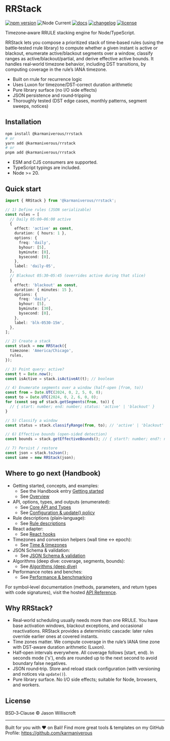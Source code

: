 # RRStack

[![npm version](https://img.shields.io/npm/v/@karmaniverous/rrstack.svg)](https://www.npmjs.com/package/@karmaniverous/rrstack) ![Node Current](https://img.shields.io/node/v/@karmaniverous/rrstack) [![docs](https://img.shields.io/badge/docs-website-blue)](https://docs.karmanivero.us/rrstack) [![changelog](https://img.shields.io/badge/changelog-latest-blue.svg)](./CHANGELOG.md) [![license](https://img.shields.io/badge/license-BSD--3--Clause-blue.svg)](./LICENSE.md)

Timezone‑aware RRULE stacking engine for Node/TypeScript.

RRStack lets you compose a prioritized stack of time‑based rules (using the battle‑tested rrule library) to compute whether a given instant is active or blackout, enumerate active/blackout segments over a window, classify ranges as active/blackout/partial, and derive effective active bounds. It handles real‑world timezone behavior, including DST transitions, by computing coverage in the rule’s IANA timezone.

- Built on rrule for recurrence logic
- Uses Luxon for timezone/DST‑correct duration arithmetic
- Pure library surface (no I/O side effects)
- JSON persistence and round‑tripping
- Thoroughly tested (DST edge cases, monthly patterns, segment sweeps, notices)

## Installation

```bash
npm install @karmaniverous/rrstack
# or
yarn add @karmaniverous/rrstack
# or
pnpm add @karmaniverous/rrstack
```

- ESM and CJS consumers are supported.
- TypeScript typings are included.
- Node >= 20.

## Quick start

```ts
import { RRStack } from '@karmaniverous/rrstack';

// 1) Define rules (JSON serializable)
const rules = [
  // Daily 05:00–06:00 active
  {
    effect: 'active' as const,
    duration: { hours: 1 },
    options: {
      freq: 'daily',
      byhour: [5],
      byminute: [0],
      bysecond: [0],
    },
    label: 'daily-05',
  },
  // Blackout 05:30–05:45 (overrides active during that slice)
  {
    effect: 'blackout' as const,
    duration: { minutes: 15 },
    options: {
      freq: 'daily',
      byhour: [5],
      byminute: [30],
      bysecond: [0],
    },
    label: 'blk-0530-15m',
  },
];

// 2) Create a stack
const stack = new RRStack({
  timezone: 'America/Chicago',
  rules,
});

// 3) Point query: active?
const t = Date.now();
const isActive = stack.isActiveAt(t); // boolean

// 4) Enumerate segments over a window (half-open [from, to))
const from = Date.UTC(2024, 0, 2, 5, 0, 0);
const to = Date.UTC(2024, 0, 2, 6, 0, 0);
for (const seg of stack.getSegments(from, to)) {
  // { start: number; end: number; status: 'active' | 'blackout' }
}

// 5) Classify a window
const status = stack.classifyRange(from, to); // 'active' | 'blackout' | 'partial'

// 6) Effective bounds (open-sided detection)
const bounds = stack.getEffectiveBounds(); // { start?: number; end?: number; empty: boolean }

// 7) Persist / restore
const json = stack.toJson();
const same = new RRStack(json);
```

## Where to go next (Handbook)

- Getting started, concepts, and examples:
  - See the Handbook entry [Getting started](./handbook/getting-started.md)
  - See [Overview](./handbook/overview.md)
- API, options, types, and outputs (enumerated):
  - See [Core API and Types](./handbook/api.md)
  - See [Configuration & update() policy](./handbook/configuration.md)
- Rule descriptions (plain‑language):
  - See [Rule descriptions](./handbook/descriptions.md)
- React adapter:
  - See [React hooks](./handbook/react.md)
- Timezones and conversion helpers (wall time ↔ epoch):
  - See [Time & timezones](./handbook/time.md)
- JSON Schema & validation:
  - See [JSON Schema & validation](./handbook/json-schema.md)
- Algorithms (deep dive: coverage, segments, bounds):
  - See [Algorithms (deep dive)](./handbook/algorithms.md)
- Performance notes and benches:
  - See [Performance & benchmarking](./handbook/performance.md)

For symbol‑level documentation (methods, parameters, and return types with code signatures), visit the hosted [API Reference](https://docs.karmanivero.us/rrstack).

## Why RRStack?

- Real‑world scheduling usually needs more than one RRULE. You have base activation windows, blackout exceptions, and occasional reactivations. RRStack provides a deterministic cascade: later rules override earlier ones at covered instants.
- Time zones matter. We compute coverage in the rule’s IANA time zone with DST‑aware duration arithmetic (Luxon).
- Half‑open intervals everywhere. All coverage follows [start, end). In seconds mode ('s'), ends are rounded up to the next second to avoid boundary false negatives.
- JSON round‑trip. Store and reload stack configuration (with versioning and notices via `update()`).
- Pure library surface. No I/O side effects; suitable for Node, browsers, and workers.

## License

BSD‑3‑Clause © Jason Williscroft

---

Built for you with ❤️ on Bali! Find more great tools & templates on my GitHub Profile: https://github.com/karmaniverous
